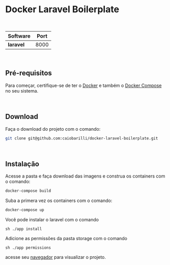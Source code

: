 # Docker Laravel Boilerplate

<br />

| Software    | Port |
| ----------- | ---- |
| **laravel** | 8000 |

<br />

## Pré-requisitos

Para começar, certifique-se de ter o [Docker](https://docs.docker.com/) e também o [Docker Compose](https://docs.docker.com/compose/install/) no seu sistema.

<br />

## Download

Faça o download do projeto com o comando:

```sh
git clone git@github.com:caiobarilli/docker-laravel-boilerplate.git
```

<br />

## Instalação

Acesse a pasta e faça download das imagens e construa os containers com o comando:

```sh
docker-compose build
```

Suba a primera vez os containers com o comando:

```sh
docker-compose up
```

Você pode instalar o laravel com o comando

```
sh ./app install
```

Adicione as permissões da pasta storage com o comando

```
sh ./app permissions
```

acesse seu [navegador](http://localhost/) para visualizar o projeto.
